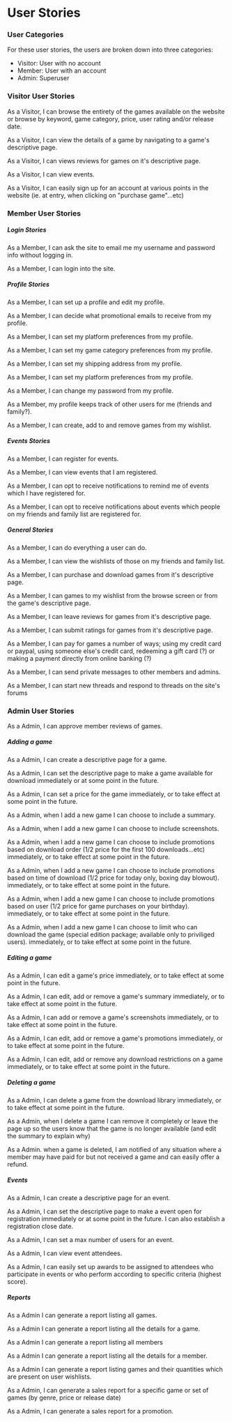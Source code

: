 # User Stories
### User Categories
For these user stories, the users are broken down into three categories:
  - Visitor: User with no account
  - Member: User with an account
  - Admin: Superuser
  
### Visitor User Stories

As a Visitor, I can browse the entirety of the games available on the website or browse by keyword, game category, price, user rating and/or release date.

As a Visitor, I can view the details of a game by navigating to a game's descriptive page.

As a Visitor, I can views reviews for games on it's descriptive page.

As a Visitor, I can view events.

As a Visitor, I can easily sign up for an account at various points in the website (ie. at entry, when clicking on "purchase game"...etc)

### Member User Stories

#####	Login Stories

As a Member, I can ask the site to email me my username and password info without logging in.

As a Member, I can login into the site.


#####	Profile Stories

As a Member, I can set up a profile and edit my profile.

As a Member, I can decide what promotional emails to receive from my profile.

As a Member, I can set my platform preferences from my profile.

As a Member, I can set my game category preferences from my profile.

As a Member, I can set my shipping address from my profile.

As a Member, I can set my platform preferences from my profile.

As a Member, I can change my password from my profile.

As a Member, my profile keeps track of other users for me (friends and family?).

As a Member, I can create, add to and remove games from my wishlist.

#####	Events Stories

As a Member, I can register for events.

As a Member, I can view events that I am registered.

As a Member, I can opt to receive notifications to remind me of events which I have registered for.

As a Member, I can opt to receive notifications about events which people on my friends and family list are registered for.

#####	General Stories

As a Member, I can do everything a user can do.

As a Member, I can view the wishlists of those on my friends and family list.

As a Member, I can purchase and download games from it's descriptive page.

As a Member, I can games to my wishlist from the browse screen or from the game's descriptive page.

As a Member, I can leave reviews for games from it's descriptive page.

As a Member, I can submit ratings for games from it's descriptive page.

As a Member, I can pay for games a number of ways; using my credit card or paypal, using someone else's credit card, redeeming a gift card (?) or making a payment directly from online banking (?)

As a Member, I can send private messages to other members and admins.

As a Member, I can start new threads and respond to threads on the site's forums

### Admin User Stories

As a Admin, I can approve member reviews of games.

#####   Adding a game

As a Admin, I can create a descriptive page for a game.

As a Admin, I can set the descriptive page to make a game available for download immediately or at some point in the future. 

As a Admin, I can set a price for the game immediately, or to take effect at some point in the future.

As a Admin, when I add a new game I can choose to include a summary.

As a Admin, when I add a new game I can choose to include screenshots.

As a Admin, when I add a new game I can choose to include promotions based on download order (1/2 price for the first 100 downloads...etc) immediately, or to take effect at some point in the future.

As a Admin, when I add a new game I can choose to include promotions based on time of download (1/2 price for today only, boxing day blowout). immediately, or to take effect at some point in the future.

As a Admin, when I add a new game I can choose to include promotions based on user (1/2 price for game purchases on your birthday). immediately, or to take effect at some point in the future.

As a Admin, when I add a new game I can choose to limit who can download the game (special edition package; available only to priviliged users). immediately, or to take effect at some point in the future.

#####   Editing a game

As a Admin, I can edit a game's price immediately, or to take effect at some point in the future.

As a Admin, I can edit, add or remove a game's summary immediately, or to take effect at some point in the future.

As a Admin, I can add or remove a game's screenshots immediately, or to take effect at some point in the future.

As a Admin, I can edit, add or remove a game's promotions immediately, or to take effect at some point in the future.

As a Admin, I can edit, add or remove any download restrictions on a game immediately, or to take effect at some point in the future.

#####   Deleting a game

As a Admin, I can delete a game from the download library immediately, or to take effect at some point in the future.

As a Admin, when I delete a game I can remove it completely or leave the page up so the users know that the game is no longer available (and edit the summary to explain why)

As a Admin. when a game is deleted, I am notified of any situation where a member may have paid for but not received a game and can easily offer a refund.

#####	Events

As a Admin, I can create a descriptive page for an event.

As a Admin, I can set the descriptive page to make a event open for registration immediately or at some point in the future. I can also establish a registration close date.

As a Admin, I can set a max number of users for an event.

As a Admin, I can view event attendees.

As a Admin, I can easily set up awards to be assigned to attendees who participate in events or who perform according to specific criteria (highest score).

#####	Reports

As a Admin I can generate a report listing all games.

As a Admin I can generate a report listing all the details for a game.

As a Admin I can generate a report listing all members

As a Admin I can generate a report listing all the details for a member.

As a Admin I can generate a report listing games and their quantities which are present on user wishlists.

As a Admin, I can generate a sales report for a specific game or set of games (by genre, price or release date)

As a Admin, I can generate a sales report for a promotion.





















